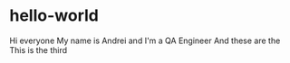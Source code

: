 # hello-world 
Hi everyone
My name is Andrei and I'm a QA Engineer
And these are the 
This is the third 

